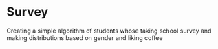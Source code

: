 # Survey
Creating a simple algorithm of students whose taking school survey and making distributions based on gender and liking coffee
